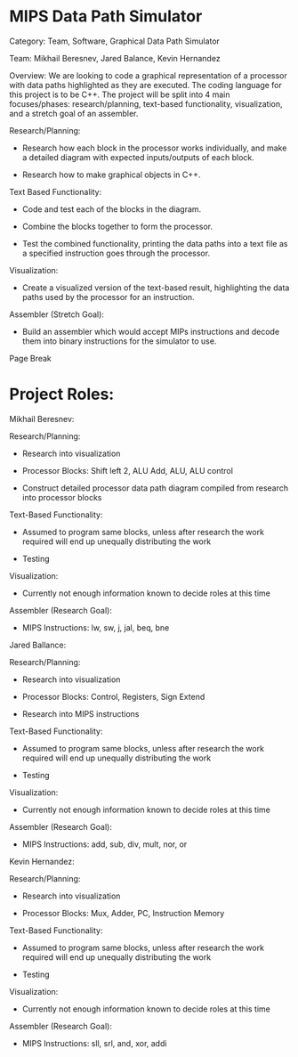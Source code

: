 # MIPS Data Path Simulator
Category: Team, Software, Graphical Data Path Simulator 

Team: Mikhail Beresnev, Jared Balance, Kevin Hernandez 

Overview: We are looking to code a graphical representation of a processor with data paths highlighted as they are executed. The coding language for this project is to be C++. The project will be split into 4 main focuses/phases: research/planning, text-based functionality, visualization, and a stretch goal of an assembler.  

Research/Planning:  

- Research how each block in the processor works individually, and make a detailed diagram with expected inputs/outputs of each block. 

- Research how to make graphical objects in C++. 

Text Based Functionality: 

- Code and test each of the blocks in the diagram. 

- Combine the blocks together to form the processor. 

- Test the combined functionality, printing the data paths into a text file as a specified instruction goes through the processor. 

Visualization: 

- Create a visualized version of the text-based result, highlighting the data paths used by the processor for an instruction. 

Assembler (Stretch Goal): 

- Build an assembler which would accept MIPs instructions and decode them into binary instructions for the simulator to use. 

Page Break
 

# Project Roles: 

Mikhail Beresnev: 

Research/Planning: 

- Research into visualization 

- Processor Blocks: Shift left 2, ALU Add, ALU, ALU control 

- Construct detailed processor data path diagram compiled from research into processor blocks 

Text-Based Functionality: 

- Assumed to program same blocks, unless after research the work required will end up unequally distributing the work 

- Testing 

Visualization: 

- Currently not enough information known to decide roles at this time 

Assembler (Research Goal): 

- MIPS Instructions: lw, sw, j, jal, beq, bne 

Jared Ballance: 

Research/Planning: 

- Research into visualization 

- Processor Blocks: Control, Registers, Sign Extend 

- Research into MIPS instructions 

Text-Based Functionality: 

- Assumed to program same blocks, unless after research the work required will end up unequally distributing the work 

- Testing 

Visualization: 

- Currently not enough information known to decide roles at this time 

Assembler (Research Goal): 

- MIPS Instructions: add, sub, div, mult, nor, or 

Kevin Hernandez: 

Research/Planning: 

- Research into visualization 

- Processor Blocks: Mux, Adder, PC, Instruction Memory 

Text-Based Functionality: 

- Assumed to program same blocks, unless after research the work required will end up unequally distributing the work 

- Testing 

Visualization: 

- Currently not enough information known to decide roles at this time 

Assembler (Research Goal): 

- MIPS Instructions: sll, srl, and, xor, addi 
